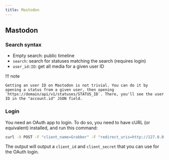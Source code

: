 ```yaml
---
title: Mastodon
---
```



## Mastodon

### Search syntax

* Empty search: public timeline
* `search`: search for statuses matching the search (requires login)
* `user_id:ID`: get all media for a given user ID

!!! note

    Getting an user ID on Mastodon is not trivial. You can do it by opening a status from a given user, then opening `https://domain/api/v1/statuses/STATUS_ID`. There, you'll see the user ID in the "account.id" JSON field.

### Login

You need an OAuth app to login. To do so, you need to have cURL (or equivalent) installed, and run this command:

```bash
curl -X POST -F "client_name=Grabber" -F "redirect_uris=http://127.0.0.1/" https://pawoo.net/api/v1/apps
```

The output will output a `client_id` and `client_secret` that you can use for the OAuth login.